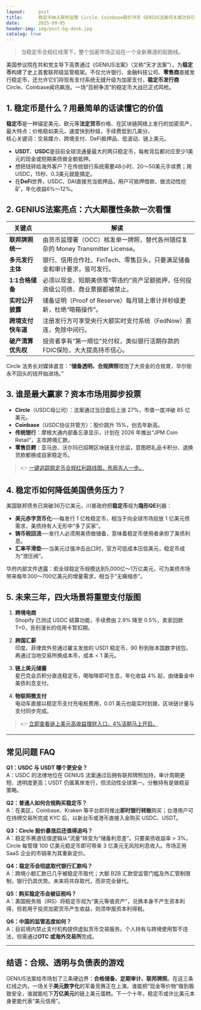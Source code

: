 ```yaml
---
layout:     post
title:      稳定币纳入联邦监管 Circle、Coinbase股价冲天 GENIUS法案闯关成功将引爆百舸争流
date:       2025-09-05
header-img: img/post-bg-desk.jpg
catalog: true
---
```


> 当稳定币合规红线落下，整个加密市场正站在一个全新赛道的起跑线。

美国参议院在共和党主导下高票通过《GENIUS法案》（又称“天才法案”），为**稳定币**构建了史上首套联邦级监管框架。不仅允许银行、金融科技公司、**零售商**直接发行稳定币，还允许它们将现有支付系统无缝升级为加密支付，**稳定币发行商**Circle、Coinbase闻讯飙涨。一场“百舸争流”的稳定币大战已正式鸣枪。

## 1. 稳定币是什么？用最简单的话读懂它的价值

**稳定币**是一种锚定美元、欧元等**法定货币**价格、在区块链网络上发行的加密资产，最大特点：价格稳如美元，速度快到秒级，手续费低到几美分。  
核心关键词：交易媒介、跨境支付、DeFi抵押品、低波动、链上美元。

- **USDT**、**USDC**是目前全球流通量最大的两只稳定币，每枚背后都对应至少1美元的现金或短期美债做全额抵押。  
- 想把钱转给海外客户？在传统银行系统需要48小时、20～50美元手续费；用USDC，15秒、0.3美元就能搞定。  
- 在**DeFi**世界，USDC、DAI直接充当抵押品，用户可抵押借款、做流动性挖矿，年化收益6%～12%。

## 2. GENIUS法案亮点：六大颠覆性条款一次看懂

| 关键点 | 解读 |
| --- | --- |
| **联邦牌照统一** | 由货币监理署（OCC）核发单一牌照，替代各州错综复杂的 Money Transmitter License。 |
| **多元发行主体** | 银行、信用合作社、FinTech、零售巨头，只要满足储备金和审计要求，皆可发行。 |
| **1:1合格储备** | 必须以现金、短期美债等“零违约”资产足额抵押，任何投资级公司债、商业票据都被禁止。 |
| **实时公开披露** | 储备证明（Proof of Reserve）每月链上审计并秒级更新，杜绝“暗箱操作”。 |
| **跨境支付快车道** | 注册发行方可享受央行大额实时支付系统（FedNow）直连，免除中间行。 |
| **破产清算优先权** | 投资者享有“第一顺位”兑付权，类似银行活期存款的FDIC保险，大大提高持币信心。 |

Circle 法务长对媒体直言：“**储备透明、合规牌照**喂饱了大资金的合规胃，华尔街永不回头的钱开始进场。”

## 3. 谁是最大赢家？资本市场用脚步投票

- **Circle**（USDC母公司）：法案通过当日盘后上涨 27%，市值一度冲破 85 亿美元。  
- **Coinbase**（USDC协议共管方）：股价跳升 15%，创去年新高。  
- **传统银行**：摩根大通内部备忘录显示，计划在 2026 年推出“JPM Coin Retail”，主攻跨境汇款。  
- **零售巨鳄**：亚马逊、沃尔玛已招聘区块链支付总监，意图把礼品卡积分、退换货款都换成自家稳定币。

> 👉 [一键追踪稳定币合规红利路线图，布局先人一步。](https://okxdog.com/)

## 4. 稳定币如何降低美国债务压力？

美国联邦债务已突破36万亿美元，川普政府把**稳定币**视为**隐形QE**利器：  
- **美元赤字货币化**──每发行 1 亿枚稳定币，相当于向全球市场投放 1 亿美元债需求，美债持有人无形中“多了买家”。  
- **铸币税回流**──发行人必须用美债做储备，意味着稳定币使用者承担了美债利息。  
- **汇率平滑垫**──当美元过强冲击出口时，官方可低成本压低美元，稳定币成为“泄压阀”。

华府内部文件透露：若全球稳定币规模达到5,000亿～1万亿美元，可为美债市场带来每年300～700亿美元的增量需求，相当于“无痛缩赤”。

## 5. 未来三年，四大场景将重塑支付版图

1. **跨境电商**  
   Shopify 已测试 USDC 结算功能，手续费由 2.9% 降至 0.5%，卖家回款 T+0，告别漫长的信用卡暂扣期。

2. **跨国汇薪**  
   印度、菲律宾外劳通过雇主发放的 USD1 稳定币，90 秒到账本国数字钱包，再通过当地交易所换成本币，成本 < 1 美元。

3. **链上美元储蓄**  
   星巴克会员积分直连稳定币，喝咖啡即可生息，年化收益 4% 起，由储备金中美债利息支付。

4. **物联网微支付**  
   电动车直接以稳定币支付充电桩费用，0.01 美元也能实时划拨，区块链计量与支付同步完成。

> 👉 [立即查看链上美元高收益理财入口，4%活期马上开启。](https://okxdog.com/)

---

## 常见问题 FAQ

**Q1：USDC 与 USDT 哪个更安全？**  
A：USDC 的法律地位在 GENIUS 法案通过后拥有联邦牌照加持，审计周期更短、透明度更高；USDT 仍属离岸发行，但流动性全球第一。分散持有是做稳妥策略。

**Q2：普通人如何合规购买稳定币？**  
A：在美区，Coinbase、Kraken 等平台即将推出**即时银行转账**购买；台港用户可在持牌交易所完成 KYC 后，以新台币或港币直接入金购买 USDC、USDT。

**Q3：Circle 股价暴涨后还值得追吗？**  
A：稳定币赛道估值逻辑从“流量”转变为“储备利息差”。只要美债收益率 > 3%，Circle 每管理 100 亿美元稳定币即可带来 3 亿美元无风险利息收入。市场正用 SaaS 企业的市销率为其重新定价。

**Q4：稳定币会彻底取代银行汇款吗？**  
A：跨境小额汇款已几乎被稳定币取代；大额 B2B 汇款受监管门槛及外汇管制限制，银行仍具优势。未来将共存取代，而非完全替代。

**Q5：购买稳定币会被征税吗？**  
A：美国税务局（IRS）将稳定币视为“美元等值资产”，兑换本身不产生资本利得，但若用于投资加密货币产生收益，则须申报资本利得税。

**Q6：中国的监管态度如何？**  
A：目前境内禁止支付机构提供虚拟货币交易服务。个人持有与跨境使用暂不违法，但需通过**OTC 或海外交易所**完成。

---

## 结语：合规、透明与负债表的游戏

GENIUS法案给市场划了三条硬边界：**合格储备、定期审计、联邦牌照**。在这三条红线之内，一场关于**美元数字化**的军备竞赛正在上演。谁能把“现金等价物”做到极致安全，谁就能吃下**万亿美元**的链上美元蛋糕。下一个十年，稳定币或许比美元本身更能代表“美元信用”。